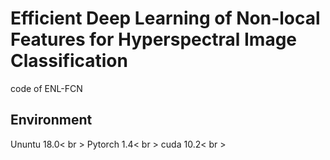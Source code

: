# Efficient Deep Learning of Non-local Features for Hyperspectral Image Classification 
code of ENL-FCN 
## Environment
Ununtu 18.0< br >
Pytorch 1.4< br >
cuda 10.2< br >
